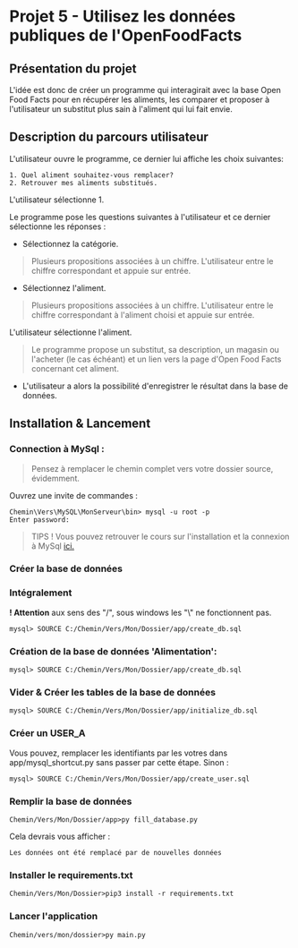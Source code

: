
# Projet 5 - Utilisez les données publiques de l'OpenFoodFacts

## Présentation du projet

L'idée est donc de créer un programme qui interagirait avec la base Open Food Facts pour en récupérer les aliments, 
les comparer et proposer à l'utilisateur un substitut plus sain à l'aliment qui lui fait envie.

## Description du parcours utilisateur

L'utilisateur ouvre le programme, ce dernier lui affiche les choix suivantes:
```
1. Quel aliment souhaitez-vous remplacer?
2. Retrouver mes aliments substitués.
```
L'utilisateur sélectionne 1.   

Le programme pose les questions suivantes à l'utilisateur et ce dernier sélectionne les réponses :
* Sélectionnez la catégorie. 
> Plusieurs propositions associées à un chiffre. L'utilisateur entre le chiffre correspondant et appuie sur entrée.

* Sélectionnez l'aliment. 
> Plusieurs propositions associées à un chiffre. L'utilisateur entre le chiffre correspondant à l'aliment choisi et appuie sur entrée.

L'utilisateur sélectionne l'aliment.
>Le programme propose un substitut, sa description, un magasin ou l'acheter (le cas échéant) et un lien vers la page d'Open Food Facts concernant cet aliment.

* L'utilisateur a alors la possibilité d'enregistrer le résultat dans la base de données.

## Installation & Lancement
### Connection à MySql :
>Pensez à remplacer le chemin complet vers votre dossier source, évidemment.

Ouvrez une invite de commandes :
```
Chemin\Vers\MySQL\MonServeur\bin> mysql -u root -p
Enter password:
```
> TIPS !
> Vous pouvez retrouver le cours sur l'installation et la connexion à MySql [ici.](https://openclassrooms.com/fr/courses/1959476-administrez-vos-bases-de-donnees-avec-mysql/1959969-installez-mysql)
### Créer la base de données

### Intégralement 

**! Attention** aux sens des "/", sous windows les "\\" ne fonctionnent pas.  
```
mysql> SOURCE C:/Chemin/Vers/Mon/Dossier/app/create_db.sql
```
### Création de la base de données 'Alimentation':
```
mysql> SOURCE C:/Chemin/Vers/Mon/Dossier/app/create_db.sql
```
### Vider & Créer les tables de la base de données
```
mysql> SOURCE C:/Chemin/Vers/Mon/Dossier/app/initialize_db.sql
```
### Créer un USER_A
Vous pouvez, remplacer les identifiants par les votres dans app/mysql_shortcut.py sans passer par cette étape.
Sinon :
```
mysql> SOURCE C:/Chemin/Vers/Mon/Dossier/app/create_user.sql
```
### Remplir la base de données
```
Chemin/Vers/Mon/Dossier/app>py fill_database.py
```
Cela devrais vous afficher :
```
Les données ont été remplacé par de nouvelles données
```
### Installer le requirements.txt
```
Chemin/Vers/Mon/Dossier>pip3 install -r requirements.txt
```
### Lancer l'application
```
Chemin/vers/mon/dossier>py main.py
```
